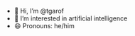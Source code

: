 - 👋 Hi, I’m @tgarof
- 👀 I’m interested in artificial intelligence
- 😄 Pronouns: he/him

<!---
tgarof/tgarof is a ✨ special ✨ repository because its `README.md` (this file) appears on your GitHub profile.
You can click the Preview link to take a look at your changes.
--->
